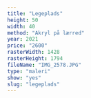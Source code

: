 ```yaml
---
title: "Legeplads"
height: 50
width: 40
method: "Akryl på lærred"
year: 2021
price: "2600"
rasterWidth: 1428
rasterHeight: 1794
fileName: "IMG_2578.JPG"
type: "maleri"
show: "yes"
slug: "legeplads"
---
```

